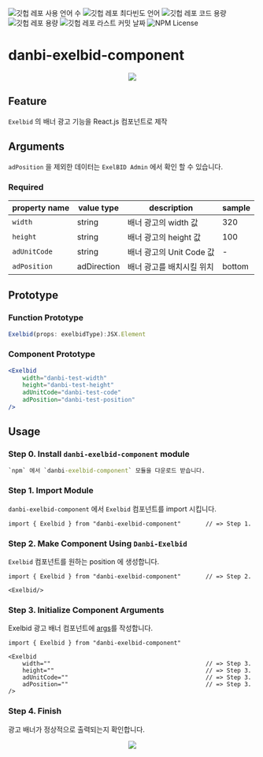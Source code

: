 ![깃헙 레포 사용 언어 수](https://img.shields.io/github/languages/count/chlee-danbi/danbi-exelbid?style=flat&logo=language&color=green)
![깃헙 레포 최다빈도 언어](https://img.shields.io/github/languages/top/chlee-danbi/danbi-exelbid?style=flat&logo=typescript)
![깃헙 레포 코드 용량](https://img.shields.io/github/languages/code-size/chlee-danbi/danbi-exelbid?style=flat&logo=folder)
![깃헙 레포 용량](https://img.shields.io/github/repo-size/chlee-danbi/danbi-exelbid)
![깃헙 레포 라스트 커밋 날짜](https://img.shields.io/github/last-commit/chlee-danbi/danbi-exelbid?style=flat)
![NPM License](https://img.shields.io/npm/l/danbi-exelbid-component?style=flat)


# danbi-exelbid-component

<p align="center">
  <img src="https://user-images.githubusercontent.com/76930839/108671414-c12a1d80-7523-11eb-9984-3bcc2fdb738b.png">
</p>

## Feature
`Exelbid` 의 배너 광고 기능을 React.js 컴포넌트로 제작

## Arguments
`adPosition` 을 제외한 데이터는 `ExelBID Admin` 에서 확인 할 수 있습니다. 

### Required
| property name | value type  | description               | sample |
| ------------- | ----------- | ------------------------- | ------ |
| `width`       | string      | 배너 광고의 width 값      | 320    |
| `height`      | string      | 배너 광고의 height 값     | 100    |
| `adUnitCode`  | string      | 배너 광고의 Unit Code 값  | -      |
| `adPosition`  | adDirection | 배너 광고를 배치시킬 위치 | bottom |


## Prototype

### Function Prototype

```typescript
Exelbid(props: exelbidType):JSX.Element
```
### Component Prototype

```jsx
<Exelbid
    width="danbi-test-width"
    height="danbi-test-height"
    adUnitCode="danbi-test-code"
    adPosition="danbi-test-position"
/>
```

## Usage


### Step 0. Install `danbi-exelbid-component` module

```cmd
`npm` 에서 `danbi-exelbid-component` 모듈을 다운로드 받습니다.
```

### Step 1. Import Module

`danbi-exelbid-component` 에서 `Exelbid` 컴포넌트를 import 시킵니다.

```tsx
import { Exelbid } from "danbi-exelbid-component"       // => Step 1.
```

### Step 2. Make Component Using `Danbi-Exelbid`

`Exelbid` 컴포넌트를 원하는 position 에 생성합니다.

```tsx
import { Exelbid } from "danbi-exelbid-component"       // => Step 2.

<Exelbid/>
```

### Step 3. Initialize Component Arguments
Exelbid 광고 배너 컴포넌트에 [args](#arguments)를 작성합니다.


```tsx {4,5,6,7}
import { Exelbid } from "danbi-exelbid-component"

<Exelbid
    width=""                                            // => Step 3.
    height=""                                           // => Step 3.
    adUnitCode=""                                       // => Step 3.
    adPosition=""                                       // => Step 3.
/>
```

### Step 4. Finish

광고 배너가 정상적으로 출력되는지 확인합니다.

<p align="center">
  <img src="https://user-images.githubusercontent.com/76930839/108671414-c12a1d80-7523-11eb-9984-3bcc2fdb738b.png">
</p>